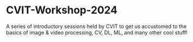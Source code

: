 # CVIT-Workshop-2024
A series of introductory sessions held by CVIT to get us accustomed to the basics of image &amp; video processing, CV, DL, ML, and many other cool stuff!
